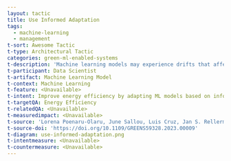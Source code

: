 ```yaml
---
layout: tactic
title: Use Informed Adaptation
tags:
  - machine-learning
  - management
t-sort: Awesome Tactic
t-type: Architectural Tactic
categories: green-ml-enabled-systems
t-description: 'Machine learning models may experience drifts that affect their functionality. In these cases, the models must adapt to the drift. Informed adaptation refers to a method of adapting the ML model only when drift is detected. Therefore, the frequency of adaptation is smaller than in blind, periodic adaptation. Informed adaptation reduces unnecessary adaptations, which consequently saves energy.'
t-participant: Data Scientist
t-artifact: Machine Learning Model
t-context: Machine Learning
t-feature: <Unavailable>
t-intent: Improve energy efficiency by adapting ML models based on informed drift detection
t-targetQA: Energy Efficiency
t-relatedQA: <Unavailable>
t-measuredimpact: <Unavailable>
t-source: 'Lorena Poenaru-Olaru, June Sallou, Luis Cruz, Jan S. Rellermeyer, and Arie van Deursen. 2023. Retrain AI Systems Responsibly! Use Sustainable Concept Drift Adaptation Techniques. In 2023 IEEE/ACM 7th International Workshop on Green and Sustainable Software (GREENS). 17–18.'
t-source-doi: 'https://doi.org/10.1109/GREENS59328.2023.00009'
t-diagram: use-informed-adaptation.png
t-intentmeasure: <Unavailable>
t-countermeasure: <Unavailable>
---
```

